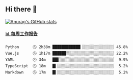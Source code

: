 ## Hi there 👋

[![Anurag's GitHub stats](https://github-readme-stats-orilights.vercel.app/api?username=orilights)](https://github.com/anuraghazra/github-readme-stats)

<!--
**OriLight152/OriLight152** is a ✨ _special_ ✨ repository because its `README.md` (this file) appears on your GitHub profile.

Here are some ideas to get you started:

- 🔭 I’m currently working on ...
- 🌱 I’m currently learning ...
- 👯 I’m looking to collaborate on ...
- 🤔 I’m looking for help with ...
- 💬 Ask me about ...
- 📫 How to reach me: ...
- 😄 Pronouns: ...
- ⚡ Fun fact: ...
-->

<!-- waka-box start -->
#### <a href="https://gist.github.com/92c8d5b388768c10efcba86e82b7c4fb" target="_blank">📊 每周工作报告</a>
```text
Python      🕓 2h38m ████████████▎░░░░░░░░░░░░░░ 45.8%
Vue.js      🕓 1h17m █████▉░░░░░░░░░░░░░░░░░░░░░ 22.2%
YAML        🕓 34m   ██▋░░░░░░░░░░░░░░░░░░░░░░░░  9.9%
TypeScript  🕓 18m   █▍░░░░░░░░░░░░░░░░░░░░░░░░░  5.2%
Markdown    🕓 17m   █▍░░░░░░░░░░░░░░░░░░░░░░░░░  5.2%
```
<!-- Powered by https://github.com/journey-ad/waka-box-go . -->
<!-- waka-box end -->
